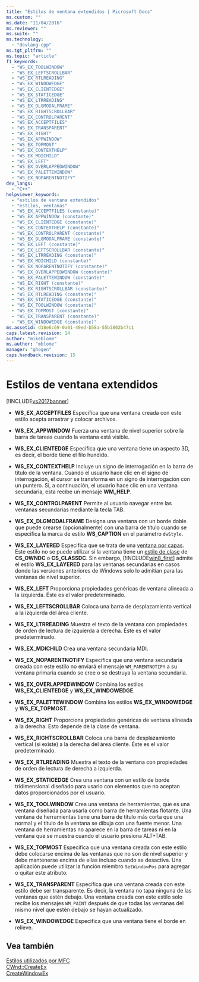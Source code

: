 ```yaml
---
title: "Estilos de ventana extendidos | Microsoft Docs"
ms.custom: ""
ms.date: "11/04/2016"
ms.reviewer: ""
ms.suite: ""
ms.technology: 
  - "devlang-cpp"
ms.tgt_pltfrm: ""
ms.topic: "article"
f1_keywords: 
  - "WS_EX_TOOLWINDOW"
  - "WS_EX_LEFTSCROLLBAR"
  - "WS_EX_RTLREADING"
  - "WS_EX_WINDOWEDGE"
  - "WS_EX_CLIENTEDGE"
  - "WS_EX_STATICEDGE"
  - "WS_EX_LTRREADING"
  - "WS_EX_DLGMODALFRAME"
  - "WS_EX_RIGHTSCROLLBAR"
  - "WS_EX_CONTROLPARENT"
  - "WS_EX_ACCEPTFILES"
  - "WS_EX_TRANSPARENT"
  - "WS_EX_RIGHT"
  - "WS_EX_APPWINDOW"
  - "WS_EX_TOPMOST"
  - "WS_EX_CONTEXTHELP"
  - "WS_EX_MDICHILD"
  - "WS_EX_LEFT"
  - "WS_EX_OVERLAPPEDWINDOW"
  - "WS_EX_PALETTEWINDOW"
  - "WS_EX_NOPARENTNOTIFY"
dev_langs: 
  - "C++"
helpviewer_keywords: 
  - "estilos de ventana extendidos"
  - "estilos, ventanas"
  - "WS_EX_ACCEPTFILES (constante)"
  - "WS_EX_APPWINDOW (constante)"
  - "WS_EX_CLIENTEDGE (constante)"
  - "WS_EX_CONTEXTHELP (constante)"
  - "WS_EX_CONTROLPARENT (constante)"
  - "WS_EX_DLGMODALFRAME (constante)"
  - "WS_EX_LEFT (constante)"
  - "WS_EX_LEFTSCROLLBAR (constante)"
  - "WS_EX_LTRREADING (constante)"
  - "WS_EX_MDICHILD (constante)"
  - "WS_EX_NOPARENTNOTIFY (constante)"
  - "WS_EX_OVERLAPPEDWINDOW (constante)"
  - "WS_EX_PALETTEWINDOW (constante)"
  - "WS_EX_RIGHT (constante)"
  - "WS_EX_RIGHTSCROLLBAR (constante)"
  - "WS_EX_RTLREADING (constante)"
  - "WS_EX_STATICEDGE (constante)"
  - "WS_EX_TOOLWINDOW (constante)"
  - "WS_EX_TOPMOST (constante)"
  - "WS_EX_TRANSPARENT (constante)"
  - "WS_EX_WINDOWEDGE (constante)"
ms.assetid: d18e6c69-0a01-49ed-b58a-55b3802b47c1
caps.latest.revision: 14
author: "mikeblome"
ms.author: "mblome"
manager: "ghogen"
caps.handback.revision: 15
---
```

# Estilos de ventana extendidos
[!INCLUDE[vs2017banner](../../assembler/inline/includes/vs2017banner.md)]

-   **WS\_EX\_ACCEPTFILES** Especifica que una ventana creada con este estilo acepta arrastrar y colocar archivos.  
  
-   **WS\_EX\_APPWINDOW** Fuerza una ventana de nivel superior sobre la barra de tareas cuando la ventana está visible.  
  
-   **WS\_EX\_CLIENTEDGE** Especifica que una ventana tiene un aspecto 3D, es decir, el borde tiene el filo hundido.  
  
-   **WS\_EX\_CONTEXTHELP** Incluye un signo de interrogación en la barra de título de la ventana.  Cuando el usuario hace clic en el signo de interrogación, el cursor se transforma en un signo de interrogación con un puntero.  Si, a continuación, el usuario hace clic en una ventana secundaria, esta recibe un mensaje **WM\_HELP**.  
  
-   **WS\_EX\_CONTROLPARENT** Permite al usuario navegar entre las ventanas secundarias mediante la tecla TAB.  
  
-   **WS\_EX\_DLGMODALFRAME** Designa una ventana con un borde doble que puede crearse \(opcionalmente\) con una barra de título cuando se especifica la marca de estilo **WS\_CAPTION** en el parámetro `dwStyle`.  
  
-   **WS\_EX\_LAYERED** Especifica que se trata de una [ventana por capas](http://msdn.microsoft.com/library/ms632599\(v=vs.85\).aspx#layered").  Este estilo no se puede utilizar si la ventana tiene un [estilo de clase](http://msdn.microsoft.com/library/ms633574\(v=vs.85\).aspx#class_styles") de **CS\_OWNDC** o **CS\_CLASSDC**.  Sin embargo, [!INCLUDE[win8_first](../../mfc/reference/includes/win8_first_md.md)] admite el estilo **WS\_EX\_LAYERED** para las ventanas secundarias en casos donde las versiones anteriores de Windows solo lo admitían para las ventanas de nivel superior.  
  
-   **WS\_EX\_LEFT** Proporciona propiedades genéricas de ventana alineada a la izquierda.  Éste es el valor predeterminado.  
  
-   **WS\_EX\_LEFTSCROLLBAR** Coloca una barra de desplazamiento vertical a la izquierda del área cliente.  
  
-   **WS\_EX\_LTRREADING** Muestra el texto de la ventana con propiedades de orden de lectura de izquierda a derecha.  Éste es el valor predeterminado.  
  
-   **WS\_EX\_MDICHILD** Crea una ventana secundaria MDI.  
  
-   **WS\_EX\_NOPARENTNOTIFY** Especifica que una ventana secundaria creada con este estilo no enviará el mensaje `WM_PARENTNOTIFY` a su ventana primaria cuando se cree o se destruya la ventana secundaria.  
  
-   **WS\_EX\_OVERLAPPEDWINDOW** Combina los estilos **WS\_EX\_CLIENTEDGE** y **WS\_EX\_WINDOWEDGE**.  
  
-   **WS\_EX\_PALETTEWINDOW** Combina los estilos **WS\_EX\_WINDOWEDGE** y **WS\_EX\_TOPMOST**.  
  
-   **WS\_EX\_RIGHT** Proporciona propiedades genéricas de ventana alineada a la derecha.  Esto depende de la clase de ventana.  
  
-   **WS\_EX\_RIGHTSCROLLBAR** Coloca una barra de desplazamiento vertical \(si existe\) a la derecha del área cliente.  Éste es el valor predeterminado.  
  
-   **WS\_EX\_RTLREADING** Muestra el texto de la ventana con propiedades de orden de lectura de derecha a izquierda.  
  
-   **WS\_EX\_STATICEDGE** Crea una ventana con un estilo de borde tridimensional diseñado para usarlo con elementos que no aceptan datos proporcionados por el usuario.  
  
-   **WS\_EX\_TOOLWINDOW** Crea una ventana de herramientas, que es una ventana diseñada para usarla como barra de herramientas flotante.  Una ventana de herramientas tiene una barra de título más corta que una normal y el título de la ventana se dibuja con una fuente menor.  Una ventana de herramientas no aparece en la barra de tareas ni en la ventana que se muestra cuando el usuario presiona ALT\+TAB.  
  
-   **WS\_EX\_TOPMOST** Especifica que una ventana creada con este estilo debe colocarse encima de las ventanas que no son de nivel superior y debe mantenerse encima de ellas incluso cuando se desactiva.  Una aplicación puede utilizar la función miembro `SetWindowPos` para agregar o quitar este atributo.  
  
-   **WS\_EX\_TRANSPARENT** Especifica que una ventana creada con este estilo debe ser transparente.  Es decir, la ventana no tapa ninguna de las ventanas que estén debajo.  Una ventana creada con este estilo solo recibe los mensajes `WM_PAINT` después de que todas las ventanas del mismo nivel que estén debajo se hayan actualizado.  
  
-   **WS\_EX\_WINDOWEDGE** Especifica que una ventana tiene el borde en relieve.  
  
## Vea también  
 [Estilos utilizados por MFC](../../mfc/reference/styles-used-by-mfc.md)   
 [CWnd::CreateEx](../Topic/CWnd::CreateEx.md)   
 [CreateWindowEx](http://msdn.microsoft.com/library/windows/desktop/ms632680)